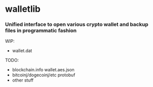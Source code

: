 # walletlib

### Unified interface to open various crypto wallet and backup files in programmatic fashion

WIP:

- wallet.dat

TODO:

- blockchain.info wallet.aes.json
- bitcoinj/dogecoinj/etc protobuf 
- other stuff
